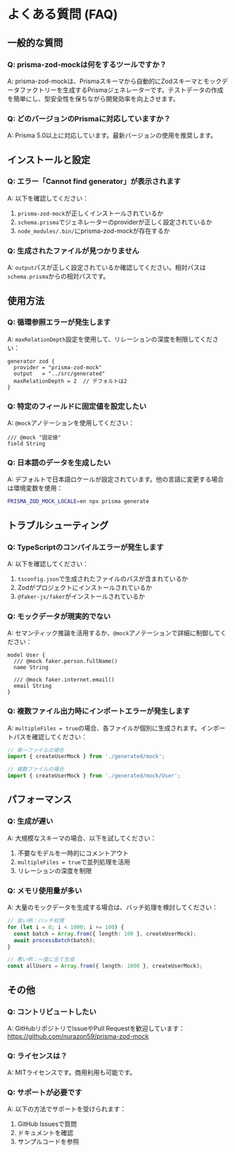 # よくある質問 (FAQ)

## 一般的な質問

### Q: prisma-zod-mockは何をするツールですか？

A: prisma-zod-mockは、Prismaスキーマから自動的にZodスキーマとモックデータファクトリーを生成するPrismaジェネレーターです。テストデータの作成を簡単にし、型安全性を保ちながら開発効率を向上させます。

### Q: どのバージョンのPrismaに対応していますか？

A: Prisma 5.0以上に対応しています。最新バージョンの使用を推奨します。

## インストールと設定

### Q: エラー「Cannot find generator」が表示されます

A: 以下を確認してください：

1. `prisma-zod-mock`が正しくインストールされているか
2. `schema.prisma`でジェネレーターのproviderが正しく設定されているか
3. `node_modules/.bin/`にprisma-zod-mockが存在するか

### Q: 生成されたファイルが見つかりません

A: `output`パスが正しく設定されているか確認してください。相対パスは`schema.prisma`からの相対パスです。

## 使用方法

### Q: 循環参照エラーが発生します

A: `maxRelationDepth`設定を使用して、リレーションの深度を制限してください：

```prisma
generator zod {
  provider = "prisma-zod-mock"
  output   = "../src/generated"
  maxRelationDepth = 2  // デフォルトは2
}
```

### Q: 特定のフィールドに固定値を設定したい

A: `@mock`アノテーションを使用してください：

```prisma
/// @mock "固定値"
field String
```

### Q: 日本語のデータを生成したい

A: デフォルトで日本語ロケールが設定されています。他の言語に変更する場合は環境変数を使用：

```bash
PRISMA_ZOD_MOCK_LOCALE=en npx prisma generate
```

## トラブルシューティング

### Q: TypeScriptのコンパイルエラーが発生します

A: 以下を確認してください：

1. `tsconfig.json`で生成されたファイルのパスが含まれているか
2. Zodがプロジェクトにインストールされているか
3. `@faker-js/faker`がインストールされているか

### Q: モックデータが現実的でない

A: セマンティック推論を活用するか、`@mock`アノテーションで詳細に制御してください：

```prisma
model User {
  /// @mock faker.person.fullName()
  name String

  /// @mock faker.internet.email()
  email String
}
```

### Q: 複数ファイル出力時にインポートエラーが発生します

A: `multipleFiles = true`の場合、各ファイルが個別に生成されます。インポートパスを確認してください：

```typescript
// 単一ファイルの場合
import { createUserMock } from './generated/mock';

// 複数ファイルの場合
import { createUserMock } from './generated/mock/User';
```

## パフォーマンス

### Q: 生成が遅い

A: 大規模なスキーマの場合、以下を試してください：

1. 不要なモデルを一時的にコメントアウト
2. `multipleFiles = true`で並列処理を活用
3. リレーションの深度を制限

### Q: メモリ使用量が多い

A: 大量のモックデータを生成する場合は、バッチ処理を検討してください：

```typescript
// 良い例：バッチ処理
for (let i = 0; i < 1000; i += 100) {
  const batch = Array.from({ length: 100 }, createUserMock);
  await processBatch(batch);
}

// 悪い例：一度に全て生成
const allUsers = Array.from({ length: 1000 }, createUserMock);
```

## その他

### Q: コントリビュートしたい

A: GitHubリポジトリでIssueやPull Requestを歓迎しています：
https://github.com/nurazon59/prisma-zod-mock

### Q: ライセンスは？

A: MITライセンスです。商用利用も可能です。

### Q: サポートが必要です

A: 以下の方法でサポートを受けられます：

1. GitHub Issuesで質問
2. ドキュメントを確認
3. サンプルコードを参照
